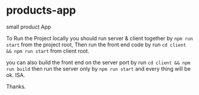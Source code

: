 # products-app

small product App 

To Run the Project locally you should run server & client together by `npm run start` from the project root,
 Then run the front end code by run `cd client && npm run start` from client root. 
 
you can also build the front end on the server port by run `cd client && npm run build`
then run the server only by `npm run start` and every thing will be ok. ISA.

Thanks.
